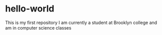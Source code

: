 # hello-world
This is my first repository
I am currently a student at Brooklyn college and am in computer science classes
